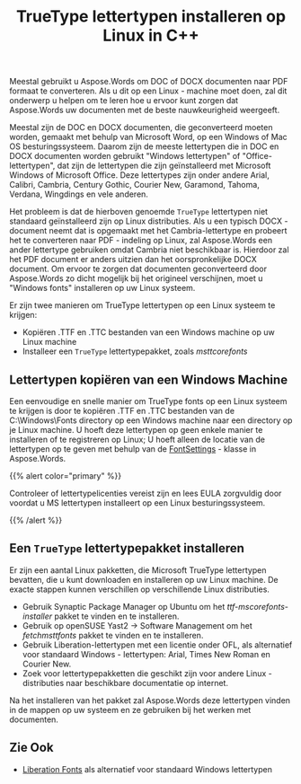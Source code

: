 ﻿---
title: TrueType lettertypen installeren op Linux in C++
second_title: Aspose.Words voor C++
articleTitle: TrueType lettertypen installeren op Linux
linktitle: TrueType lettertypen installeren op Linux
description: "Aspose.Words voor C++ maakt het mogelijk om een document gemaakt met Microsoft Word op een Linux machine met de beste nauwkeurigheid weer te geven. Kopieer hiervoor lettertypebestanden van een Windows machine of installeer een `TrueType` lettertypepakket op uw Linux machine."
type: docs
weight: 20
url: /nl/cpp/install-truetype-fonts-on-linux/
timestamp: 2024-01-27-14-07-04
---

Meestal gebruikt u Aspose.Words om DOC of DOCX documenten naar PDF formaat te converteren. Als u dit op een Linux - machine moet doen, zal dit onderwerp u helpen om te leren hoe u ervoor kunt zorgen dat Aspose.Words uw documenten met de beste nauwkeurigheid weergeeft.

Meestal zijn de DOC en DOCX documenten, die geconverteerd moeten worden, gemaakt met behulp van Microsoft Word, op een Windows of Mac OS besturingssysteem. Daarom zijn de meeste lettertypen die in DOC en DOCX documenten worden gebruikt "Windows lettertypen" of "Office-lettertypen", dat zijn de lettertypen die zijn geïnstalleerd met Microsoft Windows of Microsoft Office. Deze lettertypes zijn onder andere Arial, Calibri, Cambria, Century Gothic, Courier New, Garamond, Tahoma, Verdana, Wingdings en vele anderen.

Het probleem is dat de hierboven genoemde `TrueType` lettertypen niet standaard geïnstalleerd zijn op Linux distributies. Als u een typisch DOCX - document neemt dat is opgemaakt met het Cambria-lettertype en probeert het te converteren naar PDF - indeling op Linux, zal Aspose.Words een ander lettertype gebruiken omdat Cambria niet beschikbaar is. Hierdoor zal het PDF document er anders uitzien dan het oorspronkelijke DOCX document. Om ervoor te zorgen dat documenten geconverteerd door Aspose.Words zo dicht mogelijk bij het origineel verschijnen, moet u "Windows fonts" installeren op uw Linux systeem.

Er zijn twee manieren om TrueType lettertypen op een Linux systeem te krijgen:

- Kopiëren .TTF en .TTC bestanden van een Windows machine op uw Linux machine
- Installeer een `TrueType` lettertypepakket, zoals *msttcorefonts*

## Lettertypen kopiëren van een Windows Machine

Een eenvoudige en snelle manier om TrueType fonts op een Linux systeem te krijgen is door te kopiëren .TTF en .TTC bestanden van de C:\Windows\Fonts directory op een Windows machine naar een directory op je Linux machine. U hoeft deze lettertypen op geen enkele manier te installeren of te registreren op Linux; U hoeft alleen de locatie van de lettertypen op te geven met behulp van de [FontSettings](https://reference.aspose.com/words/cpp/class/aspose.words.fonts.font_settings) - klasse in Aspose.Words.

{{% alert color="primary" %}}

Controleer of lettertypelicenties vereist zijn en lees EULA zorgvuldig door voordat u MS lettertypen installeert op een Linux besturingssysteem.

{{% /alert %}}

## Een `TrueType` lettertypepakket installeren

Er zijn een aantal Linux pakketten, die Microsoft TrueType lettertypen bevatten, die u kunt downloaden en installeren op uw Linux machine. De exacte stappen kunnen verschillen op verschillende Linux distributies.

- Gebruik Synaptic Package Manager op Ubuntu om het *ttf-mscorefonts-installer* pakket te vinden en te installeren.
- Gebruik op openSUSE Yast2 → Software Management om het *fetchmsttfonts* pakket te vinden en te installeren.
- Gebruik Liberation-lettertypen met een licentie onder OFL, als alternatief voor standaard Windows - lettertypen: Arial, Times New Roman en Courier New.
- Zoek voor lettertypepakketten die geschikt zijn voor andere Linux - distributies naar beschikbare documentatie op internet.

Na het installeren van het pakket zal Aspose.Words deze lettertypen vinden in de mappen op uw systeem en ze gebruiken bij het werken met documenten.

## Zie Ook

- [Liberation Fonts](https://github.com/liberationfonts) als alternatief voor standaard Windows lettertypen
